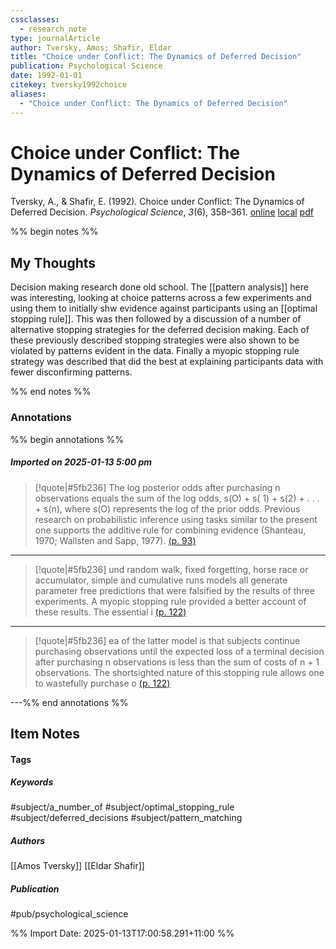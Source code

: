 ```yaml
---
cssclasses:
  - research_note
type: journalArticle
author: Tversky, Amos; Shafir, Eldar
title: "Choice under Conflict: The Dynamics of Deferred Decision"
publication: Psychological Science
date: 1992-01-01
citekey: tversky1992choice
aliases:
  - "Choice under Conflict: The Dynamics of Deferred Decision"
---
```


# Choice under Conflict: The Dynamics of Deferred Decision

Tversky, A., & Shafir, E. (1992). Choice under Conflict: The Dynamics of Deferred Decision. _Psychological Science_, _3_(6), 358–361.
[online](http://zotero.org/users/7162438/items/BDI3GSGK) [local](zotero://select/library/items/BDI3GSGK) [pdf](file:///home/gjc216/Zotero/storage/GI2KJBFH/Tversky%20and%20Shafir%20-%201992%20-%20Choice%20under%20Conflict%20The%20Dynamics%20of%20Deferred%20De.pdf)
 

 
%% begin notes %%

## My Thoughts

Decision making research done old school. The [[pattern analysis]] here was interesting, looking at choice patterns across a few experiments and using them to initially shw evidence against participants using an [[optimal stopping rule]]. This was then followed by a discussion of a number of alternative stopping strategies for the deferred decision making. Each of these previously described stopping strategies were also shown to be violated by patterns evident in the data. Finally a myopic stopping rule strategy was described that did the best at explaining participants data with fewer disconfirming patterns.

%% end notes %%

### Annotations

%% begin annotations %%

##### Imported on 2025-01-13 5:00 pm
>[!quote|#5fb236]
>The log posterior odds after purchasing n observations equals the sum of the log odds, s(O) + s( 1) + s(2) + . . . + s(n), where s(O) represents the log of the prior odds. Previous research on probabilistic inference using tasks similar to the present one supports the additive rule for combining evidence (Shanteau, 1970; Wallsten and Sapp, 1977). [(p. 93)](zotero://open-pdf/library/items/GI2KJBFH?page=93&annotation=5I6SNCQE)

---
>[!quote|#5fb236]
>und random walk, fixed forgetting, horse race or accumulator, simple and cumulative runs models all generate parameter free predictions that were falsified by the results of three experiments. A myopic stopping rule provided a better account of these results. The essential i [(p. 122)](zotero://open-pdf/library/items/GI2KJBFH?page=122&annotation=78EVWXBH)

---
>[!quote|#5fb236]
>ea of the latter model is that subjects continue purchasing observations until the expected loss of a terminal decision after purchasing n observations is less than the sum of costs of n + 1 observations. The shortsighted nature of this stopping rule allows one to wastefully purchase o [(p. 122)](zotero://open-pdf/library/items/GI2KJBFH?page=122&annotation=AYDCRF4M)

---%% end annotations %%

## Item Notes

#### Tags

##### Keywords

#subject/a_number_of #subject/optimal_stopping_rule #subject/deferred_decisions #subject/pattern_matching

##### Authors

[[Amos Tversky]] [[Eldar Shafir]]

##### Publication

#pub/psychological_science


%% Import Date: 2025-01-13T17:00:58.291+11:00 %%
